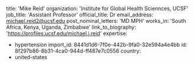 title: 'Mike Reid'
organization: 'Institute for Global Health Sciennces, UCSF'
job_title: 'Assistant Professor'
official_title: Dr
email_address: michael.reid2@ucsf.edu
post_nominal_letters: 'MD MPH'
works_in: 'South Africa, Kenya, Uganda, Zimbabwe'
link_to_biography: 'https://profiles.ucsf.edu/michael.j.reid'
expertise:
  - hypertension
import_id: 8441d1d6-7f0e-442b-9fa0-32e594a4e4bb
id: 8f297b86-8b31-4ca0-944d-ff487e7c0556
country:
  - united-states
